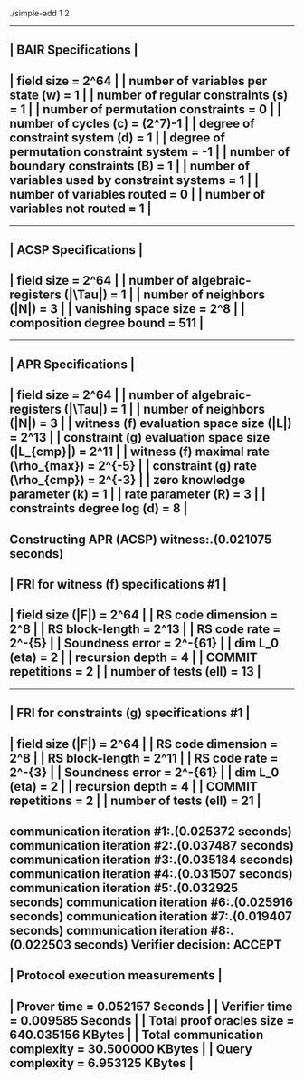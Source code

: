 ./simple-add 1 2

------------------------------------------------------------
| BAIR Specifications                                      |
------------------------------------------------------------
| field size                                     = 2^64    |
| number of variables per state (w)              = 1       |
| number of regular constraints (s)              = 1       |
| number of permutation constraints              = 0       |
| number of cycles (c)                           = (2^7)-1 |
| degree of constraint system (d)                = 1       |
| degree of permutation constraint system        = -1      |
| number of boundary constraints (B)             = 1       |
| number of variables used by constraint systems = 1       |
| number of variables routed                     = 0       |
| number of variables not routed                 = 1       |
------------------------------------------------------------
-------------------------------------------------
| ACSP Specifications                           |
-------------------------------------------------
| field size                             = 2^64 |
| number of algebraic-registers (|\Tau|) = 1    |
| number of neighbors (|N|)              = 3    |
| vanishing space size                   = 2^8  |
| composition degree bound               = 511  |
-------------------------------------------------
-------------------------------------------------------------
| APR Specifications                                        |
-------------------------------------------------------------
| field size                                       = 2^64   |
| number of algebraic-registers (|\Tau|)           = 1      |
| number of neighbors (|N|)                        = 3      |
| witness (f) evaluation space size (|L|)          = 2^13   |
| constraint (g) evaluation space size (|L_{cmp}|) = 2^11   |
| witness (f) maximal rate (\rho_{max})            = 2^{-5} |
| constraint (g) rate (\rho_{cmp})                 = 2^{-3} |
| zero knowledge parameter (k)                     = 1      |
| rate parameter (R)                               = 3      |
| constraints degree log (d)                       = 8      |
-------------------------------------------------------------
Constructing APR (ACSP) witness:.(0.021075 seconds)
-----------------------------------------
| FRI for witness (f) specifications #1 |
-----------------------------------------
| field size (|F|)      = 2^64          |
| RS code dimension     = 2^8           |
| RS block-length       = 2^13          |
| RS code rate          = 2^-{5}        |
| Soundness error       = 2^-{61}       |
| dim L_0 (eta)         = 2             |
| recursion depth       = 4             |
| COMMIT repetitions    = 2             |
| number of tests (ell) = 13            |
-----------------------------------------
---------------------------------------------
| FRI for constraints (g) specifications #1 |
---------------------------------------------
| field size (|F|)      = 2^64              |
| RS code dimension     = 2^8               |
| RS block-length       = 2^11              |
| RS code rate          = 2^-{3}            |
| Soundness error       = 2^-{61}           |
| dim L_0 (eta)         = 2                 |
| recursion depth       = 4                 |
| COMMIT repetitions    = 2                 |
| number of tests (ell) = 21                |
---------------------------------------------
communication iteration #1:.(0.025372 seconds)
communication iteration #2:.(0.037487 seconds)
communication iteration #3:.(0.035184 seconds)
communication iteration #4:.(0.031507 seconds)
communication iteration #5:.(0.032925 seconds)
communication iteration #6:.(0.025916 seconds)
communication iteration #7:.(0.019407 seconds)
communication iteration #8:.(0.022503 seconds)
Verifier decision: ACCEPT
------------------------------------------------------
| Protocol execution measurements                    |
------------------------------------------------------
| Prover time                    = 0.052157 Seconds  |
| Verifier time                  = 0.009585 Seconds  |
| Total proof oracles size       = 640.035156 KBytes |
| Total communication complexity = 30.500000 KBytes  |
| Query complexity               = 6.953125 KBytes   |
------------------------------------------------------
